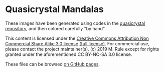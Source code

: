 # Quasicrystal Mandalas

These images have been generated using codes in the [quasicrystal repository](https://github.com/michaelerule/quasicrystal), and then colored carefully "by hand".

This content is licensed under the [Creative Commons Attribution Non Commercial Share Alike 3.0 license](https://creativecommons.org/licenses/by-nc-sa/3.0/) [(full license)](https://creativecommons.org/licenses/by-nc-sa/3.0/legalcode). For commercial use, please contact the project maintainer(s). (c) 2019 M. Rule except for rights granted under the aforementioned CC BY-NC-SA 3.0 license. 

These files can be browsed [on GitHub pages](https://michaelerule.github.io/mandalas/).
